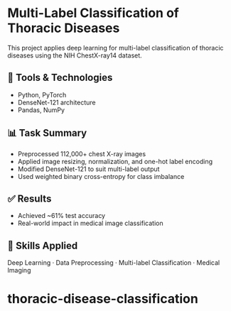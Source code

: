 # Multi-Label Classification of Thoracic Diseases

This project applies deep learning for multi-label classification of thoracic diseases using the NIH ChestX-ray14 dataset.

## 🔧 Tools & Technologies
- Python, PyTorch
- DenseNet-121 architecture
- Pandas, NumPy

## 📊 Task Summary
- Preprocessed 112,000+ chest X-ray images
- Applied image resizing, normalization, and one-hot label encoding
- Modified DenseNet-121 to suit multi-label output
- Used weighted binary cross-entropy for class imbalance

## ✅ Results
- Achieved ~61% test accuracy
- Real-world impact in medical image classification

## 🧠 Skills Applied
Deep Learning · Data Preprocessing · Multi-label Classification · Medical Imaging
# thoracic-disease-classification
